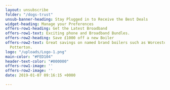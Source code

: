 ```yaml
---
layout: unsubscribe
folder: "/dogs-trust"
unsub-banner-heading: Stay Plugged in to Receive the Best Deals
widget-heading: Manage your Preferences
offers-row1-heading: Get the Latest Broadband
offers-row1-text: Exciting phone and Broadband Bundles.
offers-row2-heading: Save £1000 off a new Boiler
offers-row2-text: Great savings on named brand boilers such as Worcestor, Bosch and
  Potterton.
logo: "/uploads/Logo-1.png"
main-color: "#FED104"
header-text-color: "#000000"
offers-row1-image: ''
offers-row2-image: ''
date: 2019-01-07 09:16:15 +0000

---
```


